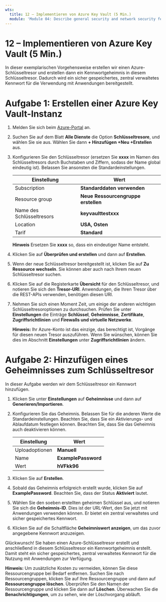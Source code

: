 ```yaml
---
wts:
  title: 12 – Implementieren von Azure Key Vault (5 Min.)
  module: 'Module 04: Describe general security and network security features'
---
```

# <a name="12---implement-azure-key-vault-5-min"></a>12 – Implementieren von Azure Key Vault (5 Min.)

In dieser exemplarischen Vorgehensweise erstellen wir einen Azure-Schlüsseltresor und erstellen dann ein Kennwortgeheimnis in diesem Schlüsseltresor. Dadurch wird ein sicher gespeichertes, zentral verwaltetes Kennwort für die Verwendung mit Anwendungen bereitgestellt.

# <a name="task-1-create-an-azure-key-vault"></a>Aufgabe 1: Erstellen einer Azure Key Vault-Instanz 

1. Melden Sie sich beim [Azure-Portal](https://portal.azure.com) an.

2. Suchen Sie auf dem Blatt **Alle Dienste** die Option **Schlüsseltresore**, und wählen Sie sie aus. Wählen Sie dann **+ Hinzufügen +Neu +Erstellen** aus.

3. Konfigurieren Sie den Schlüsseltresor (ersetzen Sie **xxxx** im Namen des Schlüsseltresors durch Buchstaben und Ziffern, sodass der Name global eindeutig ist). Belassen Sie ansonsten die Standardeinstellungen.

    | Einstellung | Wert | 
    | --- | --- |
    | Subscription | **Standarddaten verwenden** |
    | Resource group | **Neue Ressourcengruppe erstellen** |
    | Name des Schlüsseltresors | **keyvaulttestxxx** |
    | Location | **USA, Osten** |
    | Tarif | **Standard** |
    
    **Hinweis** Ersetzen Sie **xxxx** so, dass ein eindeutiger Name entsteht.
4. Klicken Sie auf **Überprüfen und erstellen** und dann auf **Erstellen**. 

5. Wenn der neue Schlüsseltresor bereitgestellt ist, klicken Sie auf **Zu Ressource wechseln**. Sie können aber auch nach Ihrem neuen Schlüsseltresor suchen. 

6. Klicken Sie auf die Registerkarte **Übersicht** für den Schlüsseltresor, und notieren Sie sich den **Tresor-URI**. Anwendungen, die Ihren Tresor über die REST-APIs verwenden, benötigen diesen URI.

7. Nehmen Sie sich einen Moment Zeit, um einige der anderen wichtigen Schlüsseltresoroptionen zu durchsuchen. Prüfen Sie unter **Einstellungen** die Einträge **Schlüssel**, **Geheimnisse**, **Zertifikate**, **Zugriffsrichtlinien** und **Firewalls und virtuelle Netzwerke**.

    **Hinweis:** Ihr Azure-Konto ist das einzige, das berechtigt ist, Vorgänge für diesen neuen Tresor auszuführen. Wenn Sie wünschen, können Sie dies im Abschnitt **Einstellungen** unter **Zugriffsrichtlinien** ändern.

# <a name="task-2-add-a-secret-to-the-key-vault"></a>Aufgabe 2: Hinzufügen eines Geheimnisses zum Schlüsseltresor
        
In dieser Aufgabe werden wir dem Schlüsseltresor ein Kennwort hinzufügen. 

1. Klicken Sie unter **Einstellungen** auf **Geheimnisse** und dann auf **Generieren/Importieren**.

2. Konfigurieren Sie das Geheimnis. Belassen Sie für die anderen Werte die Standardeinstellungen. Beachten Sie, dass Sie ein Aktivierungs- und Ablaufdatum festlegen können. Beachten Sie, dass Sie das Geheimnis auch deaktivieren können.

    | Einstellung | Wert | 
    | --- | --- |
    | Uploadoptionen | **Manuell** |
    | Name | **ExamplePassword** |
    | Wert | **hVFkk96** |

3. Klicken Sie auf **Erstellen**.

4. Sobald das Geheimnis erfolgreich erstellt wurde, klicken Sie auf **ExamplePassword**. Beachten Sie, dass der Status **Aktiviert** lautet.

5. Wählen Sie den soeben erstellten geheimen Schlüssel aus, und notieren Sie sich die **Geheimnis-ID**. Dies ist der URL-Wert, den Sie jetzt mit Anwendungen verwenden können. Er bietet ein zentral verwaltetes und sicher gespeichertes Kennwort. 

6. Klicken Sie auf die Schaltfläche **Geheimniswert anzeigen**, um das zuvor angegebene Kennwort anzuzeigen.


Glückwunsch! Sie haben einen Azure-Schlüsseltresor erstellt und anschließend in diesem Schlüsseltresor ein Kennwortgeheimnis erstellt. Damit steht ein sicher gespeichertes, zentral verwaltetes Kennwort für die Nutzung mit Anwendungen zur Verfügung.

**Hinweis:** Um zusätzliche Kosten zu vermeiden, können Sie diese Ressourcengruppe bei Bedarf entfernen. Suchen Sie nach Ressourcengruppen, klicken Sie auf Ihre Ressourcengruppe und dann auf **Ressourcengruppe löschen**. Überprüfen Sie den Namen der Ressourcengruppe und klicken Sie dann auf **Löschen**. Überwachen Sie die **Benachrichtigungen**, um zu sehen, wie der Löschvorgang abläuft.
